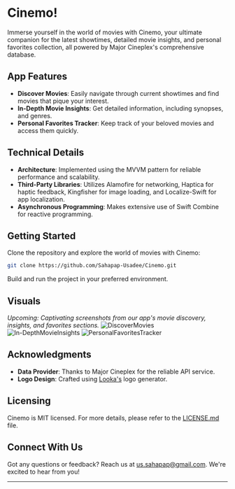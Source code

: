 # Cinemo!

Immerse yourself in the world of movies with Cinemo, your ultimate companion for the latest showtimes, detailed movie insights, and personal favorites collection, all powered by Major Cineplex's comprehensive database.

## App Features

- **Discover Movies**: Easily navigate through current showtimes and find movies that pique your interest.
- **In-Depth Movie Insights**: Get detailed information, including synopses, and genres.
- **Personal Favorites Tracker**: Keep track of your beloved movies and access them quickly.

## Technical Details

- **Architecture**: Implemented using the MVVM pattern for reliable performance and scalability.
- **Third-Party Libraries**: Utilizes Alamofire for networking, Haptica for haptic feedback, Kingfisher for image loading, and Localize-Swift for app localization.
- **Asynchronous Programming**: Makes extensive use of Swift Combine for reactive programming.

## Getting Started

Clone the repository and explore the world of movies with Cinemo:

```bash
git clone https://github.com/Sahapap-Usadee/Cinemo.git
```
Build and run the project in your preferred environment.

## Visuals

*Upcoming: Captivating screenshots from our app's movie discovery, insights, and favorites sections.*
![DiscoverMovies](https://github.com/Sahapap-Usadee/Cinemo/assets/56621744/7daed75d-edee-4fe8-83e1-63d22d0b6b48)
![In-DepthMovieInsights](https://github.com/Sahapap-Usadee/Cinemo/assets/56621744/135037fc-9e1a-4519-9241-3ab31ee94d8b)
![PersonalFavoritesTracker](https://github.com/Sahapap-Usadee/Cinemo/assets/56621744/31d0c8ca-635e-4026-b4a7-7071cb3f370c)

## Acknowledgments

- **Data Provider**: Thanks to Major Cineplex for the reliable API service.
- **Logo Design**: Crafted using [Looka's](https://looka.com/free-logo-maker/) logo generator.

## Licensing

Cinemo is MIT licensed. For more details, please refer to the [LICENSE.md](LICENSE.md) file.

## Connect With Us

Got any questions or feedback? Reach us at us.sahapap@gmail.com. We're excited to hear from you!

---
